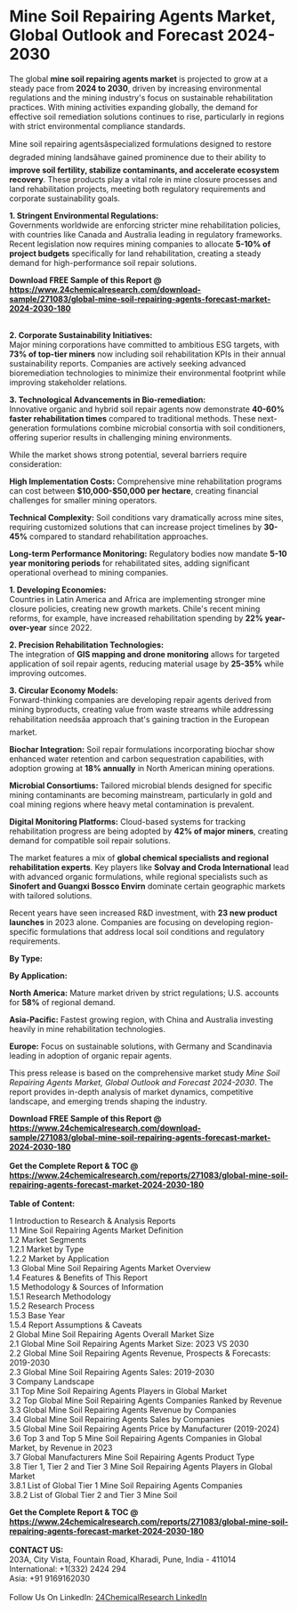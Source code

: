 <h1>Mine Soil Repairing Agents Market, Global Outlook and Forecast 2024-2030</h1><p>The global <strong>mine soil repairing agents market</strong> is projected to grow at a steady pace from <strong>2024 to 2030</strong>, driven by increasing environmental regulations and the mining industry's focus on sustainable rehabilitation practices. With mining activities expanding globally, the demand for effective soil remediation solutions continues to rise, particularly in regions with strict environmental compliance standards.</p><p>Mine soil repairing agentsâspecialized formulations designed to restore degraded mining landsâhave gained prominence due to their ability to <strong>improve soil fertility, stabilize contaminants, and accelerate ecosystem recovery</strong>. These products play a vital role in mine closure processes and land rehabilitation projects, meeting both regulatory requirements and corporate sustainability goals.</p><p><strong>1. Stringent Environmental Regulations:</strong><br>
Governments worldwide are enforcing stricter mine rehabilitation policies, with countries like Canada and Australia leading in regulatory frameworks. Recent legislation now requires mining companies to allocate <strong>5-10% of project budgets</strong> specifically for land rehabilitation, creating a steady demand for high-performance soil repair solutions.</p><div><b>Download FREE Sample of this Report @ 
            <a href="https://www.24chemicalresearch.com/download-sample/271083/global-mine-soil-repairing-agents-forecast-market-2024-2030-180">
            https://www.24chemicalresearch.com/download-sample/271083/global-mine-soil-repairing-agents-forecast-market-2024-2030-180</a></b></div><br><p><strong>2. Corporate Sustainability Initiatives:</strong><br>
Major mining corporations have committed to ambitious ESG targets, with <strong>73% of top-tier miners</strong> now including soil rehabilitation KPIs in their annual sustainability reports. Companies are actively seeking advanced bioremediation technologies to minimize their environmental footprint while improving stakeholder relations.</p><p><strong>3. Technological Advancements in Bio-remediation:</strong><br>
Innovative organic and hybrid soil repair agents now demonstrate <strong>40-60% faster rehabilitation times</strong> compared to traditional methods. These next-generation formulations combine microbial consortia with soil conditioners, offering superior results in challenging mining environments.</p><p>While the market shows strong potential, several barriers require consideration:</p><p><strong>High Implementation Costs:</strong> Comprehensive mine rehabilitation programs can cost between <strong>$10,000-$50,000 per hectare</strong>, creating financial challenges for smaller mining operators.</p><p><strong>Technical Complexity:</strong> Soil conditions vary dramatically across mine sites, requiring customized solutions that can increase project timelines by <strong>30-45%</strong> compared to standard rehabilitation approaches.</p><p><strong>Long-term Performance Monitoring:</strong> Regulatory bodies now mandate <strong>5-10 year monitoring periods</strong> for rehabilitated sites, adding significant operational overhead to mining companies.</p><p><strong>1. Developing Economies:</strong><br>
Countries in Latin America and Africa are implementing stronger mine closure policies, creating new growth markets. Chile's recent mining reforms, for example, have increased rehabilitation spending by <strong>22% year-over-year</strong> since 2022.</p><p><strong>2. Precision Rehabilitation Technologies:</strong><br>
The integration of <strong>GIS mapping and drone monitoring</strong> allows for targeted application of soil repair agents, reducing material usage by <strong>25-35%</strong> while improving outcomes.</p><p><strong>3. Circular Economy Models:</strong><br>
Forward-thinking companies are developing repair agents derived from mining byproducts, creating value from waste streams while addressing rehabilitation needsâa approach that's gaining traction in the European market.</p><p><strong>Biochar Integration:</strong> Soil repair formulations incorporating biochar show enhanced water retention and carbon sequestration capabilities, with adoption growing at <strong>18% annually</strong> in North American mining operations.</p><p><strong>Microbial Consortiums:</strong> Tailored microbial blends designed for specific mining contaminants are becoming mainstream, particularly in gold and coal mining regions where heavy metal contamination is prevalent.</p><p><strong>Digital Monitoring Platforms:</strong> Cloud-based systems for tracking rehabilitation progress are being adopted by <strong>42% of major miners</strong>, creating demand for compatible soil repair solutions.</p><p>The market features a mix of <strong>global chemical specialists and regional rehabilitation experts</strong>. Key players like <strong>Solvay and Croda International</strong> lead with advanced organic formulations, while regional specialists such as <strong>Sinofert and Guangxi Bossco Envirn</strong> dominate certain geographic markets with tailored solutions.</p><p>Recent years have seen increased R&amp;D investment, with <strong>23 new product launches</strong> in 2023 alone. Companies are focusing on developing region-specific formulations that address local soil conditions and regulatory requirements.</p><p><strong>By Type:</strong></p><p><strong>By Application:</strong></p><p><strong>North America:</strong> Mature market driven by strict regulations; U.S. accounts for <strong>58%</strong> of regional demand.</p><p><strong>Asia-Pacific:</strong> Fastest growing region, with China and Australia investing heavily in mine rehabilitation technologies.</p><p><strong>Europe:</strong> Focus on sustainable solutions, with Germany and Scandinavia leading in adoption of organic repair agents.</p><p>This press release is based on the comprehensive market study <em>Mine Soil Repairing Agents Market, Global Outlook and Forecast 2024-2030</em>. The report provides in-depth analysis of market dynamics, competitive landscape, and emerging trends shaping the industry.</p><div><b>Download FREE Sample of this Report @ 
            <a href="https://www.24chemicalresearch.com/download-sample/271083/global-mine-soil-repairing-agents-forecast-market-2024-2030-180">
            https://www.24chemicalresearch.com/download-sample/271083/global-mine-soil-repairing-agents-forecast-market-2024-2030-180</a></b></div><br><div><b>Get the Complete Report & TOC @ 
            <a href="https://www.24chemicalresearch.com/reports/271083/global-mine-soil-repairing-agents-forecast-market-2024-2030-180">
            https://www.24chemicalresearch.com/reports/271083/global-mine-soil-repairing-agents-forecast-market-2024-2030-180</a></b></div><br>
            <b>Table of Content:</b><p>1 Introduction to Research & Analysis Reports<br />
    1.1 Mine Soil Repairing Agents Market Definition<br />
    1.2 Market Segments<br />
        1.2.1 Market by Type<br />
        1.2.2 Market by Application<br />
    1.3 Global Mine Soil Repairing Agents Market Overview<br />
    1.4 Features & Benefits of This Report<br />
    1.5 Methodology & Sources of Information<br />
        1.5.1 Research Methodology<br />
        1.5.2 Research Process<br />
        1.5.3 Base Year<br />
        1.5.4 Report Assumptions & Caveats<br />
2 Global Mine Soil Repairing Agents Overall Market Size<br />
    2.1 Global Mine Soil Repairing Agents Market Size: 2023 VS 2030<br />
    2.2 Global Mine Soil Repairing Agents Revenue, Prospects & Forecasts: 2019-2030<br />
    2.3 Global Mine Soil Repairing Agents Sales: 2019-2030<br />
3 Company Landscape<br />
    3.1 Top Mine Soil Repairing Agents Players in Global Market<br />
    3.2 Top Global Mine Soil Repairing Agents Companies Ranked by Revenue<br />
    3.3 Global Mine Soil Repairing Agents Revenue by Companies<br />
    3.4 Global Mine Soil Repairing Agents Sales by Companies<br />
    3.5 Global Mine Soil Repairing Agents Price by Manufacturer (2019-2024)<br />
    3.6 Top 3 and Top 5 Mine Soil Repairing Agents Companies in Global Market, by Revenue in 2023<br />
    3.7 Global Manufacturers Mine Soil Repairing Agents Product Type<br />
    3.8 Tier 1, Tier 2 and Tier 3 Mine Soil Repairing Agents Players in Global Market<br />
        3.8.1 List of Global Tier 1 Mine Soil Repairing Agents Companies<br />
        3.8.2 List of Global Tier 2 and Tier 3 Mine Soil</p><div><b>Get the Complete Report & TOC @ 
            <a href="https://www.24chemicalresearch.com/reports/271083/global-mine-soil-repairing-agents-forecast-market-2024-2030-180">
            https://www.24chemicalresearch.com/reports/271083/global-mine-soil-repairing-agents-forecast-market-2024-2030-180</a></b></div><br><b>CONTACT US:</b><br>
            203A, City Vista, Fountain Road, Kharadi, Pune, India - 411014<br>
            International: +1(332) 2424 294<br>
            Asia: +91 9169162030 <br><br>
            Follow Us On LinkedIn: <a href="https://www.linkedin.com/company/24chemicalresearch/">24ChemicalResearch LinkedIn</a>